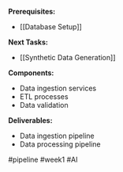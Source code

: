 
**Prerequisites:**
- [[Database Setup]]

**Next Tasks:**
- [[Synthetic Data Generation]]

**Components:**
- Data ingestion services
- ETL processes
- Data validation

**Deliverables:**
- Data ingestion pipeline
- Data processing pipeline

#pipeline #week1 #AI